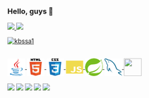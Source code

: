 ### Hello, guys 👋

<div>
  <a href="https://github.com/kbssa1">
  <img height="180em" src="https://github-readme-stats.vercel.app/api?username=kbssa1&show_icons=true&theme=dracula&include_all_commits=true&count_private=true"/>
  <img height="180em" src="https://github-readme-stats.vercel.app/api/top-langs/?username=kbssa1&layout=compact&langs_count=7&theme=dracula"/>
</div>
    
<p> <img height= "60em" src="https://komarev.com/ghpvc/?username=kbssa1&label=Profile%20views&color=0e75b6&style=flat" alt="kbssa1" /> </p>

<div style="display: inline_block"><br>
  <img align="center"  height="40" width="40" src="https://raw.githubusercontent.com/devicons/devicon/master/icons/java/java-original.svg">
  <img align="center"  height="40" width="40" src="https://raw.githubusercontent.com/devicons/devicon/master/icons/html5/html5-original-wordmark.svg">
  <img align="center"  height="40" width="40" src="https://raw.githubusercontent.com/devicons/devicon/master/icons/css3/css3-original-wordmark.svg">
  <img align="center"  height="30" width="40" src="https://raw.githubusercontent.com/devicons/devicon/master/icons/javascript/javascript-plain.svg">
  <img align="center"  height="40" width="40" src="https://raw.githubusercontent.com/devicons/devicon/master/icons/spring/spring-original.svg">
  <img align="center"  height="40" width="40" src="https://raw.githubusercontent.com/devicons/devicon/master/icons/mysql/mysql-original.svg">
  <img align="center"  height="40" width="40" src="https://www.vectorlogo.zone/logos/git-scm/git-scm-icon.svg">

</div>
  
<br>
  
  <div> 
  <a href= "https://www.linkedin.com/in/joão-emmanuel-gomes-94a63180/" target="_blank" ><img  src="https://img.shields.io/badge/LinkedIn-0e76a8?style=for-the-badge&logo=linkedin&logoColor=white" target="_blank"></a>
  <a href= "https://www.youtube.com/channel/UCCFd1EM5LMDHdF2UtmkovHg" target="_blank" ><img   src="https://img.shields.io/badge/YouTube-FF0000?style=for-the-badge&logo=youtube&logoColor=white" target="_blank"></a>
  <a href= "https://www.instagram.com/joaoemmanuell/" target="_blank" ><img                   src="https://img.shields.io/badge/-Instagram-%23E4405F?style=for-the-badge&logo=instagram&logoColor=white" target="_blank"></a>
  <a href= "mailto:joegomes34@gmail.com" target="_blank" ><img                                src="https://img.shields.io/badge/Gmail-D14836?style=for-the-badge&logo=gmail&logoColor=white" target="_blank"></a>
  <a href= "https://twitter.com/joao_emmanuel2" target="blank" ><img                          src="https://img.shields.io/twitter/url" target="_blank" /></a>
</div>

